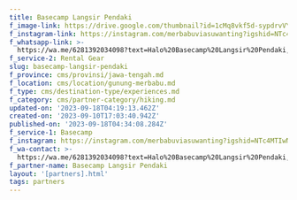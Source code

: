```yaml
---
title: Basecamp Langsir Pendaki
f_image-link: https://drive.google.com/thumbnail?id=1cMq8vkf5d-sypdrvVYmkerVLs4ZCW2LM
f_instagram-link: https://instagram.com/merbabuviasuwanting?igshid=NTc4MTIwNjQ2YQ==
f_whatsapp-link: >-
  https://wa.me/6281392034098?text=Halo%20Basecamp%20Langsir%20Pendaki,%20saya%20dapat%20info%20dari%20@loocale.id%20dan%20punya%20pertanyaan
f_service-2: Rental Gear
slug: basecamp-langsir-pendaki
f_province: cms/provinsi/jawa-tengah.md
f_location: cms/location/gunung-merbabu.md
f_type: cms/destination-type/experiences.md
f_category: cms/partner-category/hiking.md
updated-on: '2023-09-18T04:19:13.462Z'
created-on: '2023-09-10T17:03:40.942Z'
published-on: '2023-09-18T04:34:08.284Z'
f_service-1: Basecamp
f_instagram: https://instagram.com/merbabuviasuwanting?igshid=NTc4MTIwNjQ2YQ==
f_wa-contact: >-
  https://wa.me/6281392034098?text=Halo%20Basecamp%20Langsir%20Pendaki,%20saya%20dapat%20info%20dari%20@loocale.id%20dan%20punya%20pertanyaan
f_partner-name: Basecamp Langsir Pendaki
layout: '[partners].html'
tags: partners
---
```



